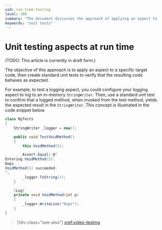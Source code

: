 ```yaml
---
uid: run-time-testing
level: 300
summary: "The document discusses the approach of applying an aspect to a target code and creating unit tests to verify the resulting code's behavior, using a logging aspect as an example."
keywords: "unit tests"
---
```


# Unit testing aspects at run time

(TODO: This article is currently in draft form.)

The objective of this approach is to apply an aspect to a specific target code, then create standard unit tests to verify that the resulting code behaves as expected.

For example, to test a logging aspect, you could configure your logging aspect to log to an in-memory `StringWriter`. Then, use a standard unit test to confirm that a logged method, when invoked from the test method, yields the expected result in the `StringWriter`. This concept is illustrated in the code snippet below.

```cs
class MyTests
{
    StringWriter _logger = new();

    public void TestVoidMethod()
    {
        this.VoidMethod(5);

        Assert.Equal( @"
Entering VoidMethod(5).
Oops
VoidMethod(5) succeeded.
",
        _logger.ToString());
    }

    [Log]
    private void VoidMethod(int p)
    {
        _logger.WriteLine("Oops");
    }
}
```

[comment]: # (TODO: cover dependency injection)


> [!div class="see-also"]
> <xref:video-testing>


